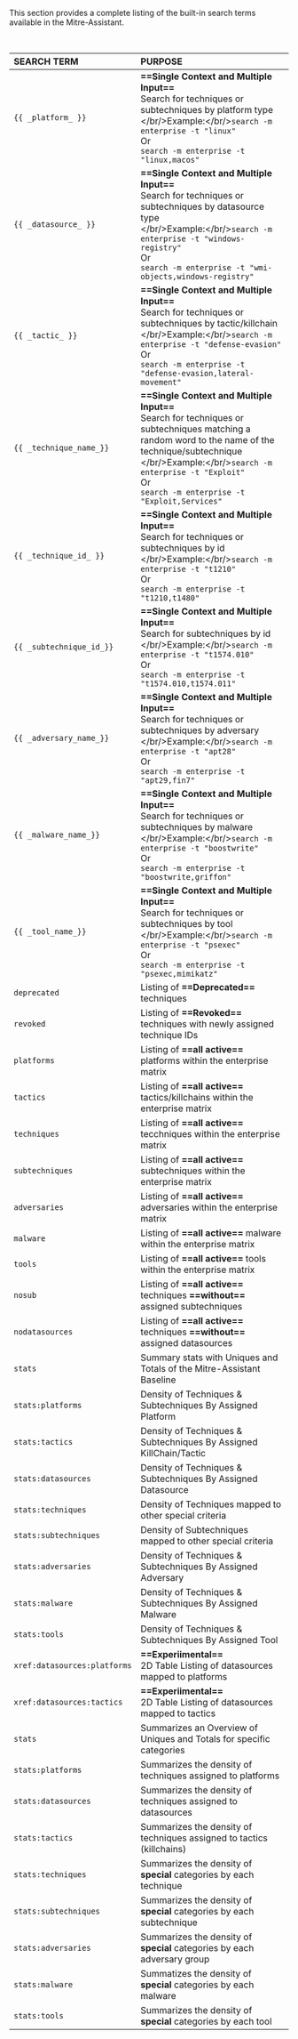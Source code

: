 This section provides a complete listing of the built-in search terms available in the Mitre-Assistant.

<br/>

| SEARCH TERM | PURPOSE |
|:------------|:--------|
|`{{ _platform_ }}`|**==Single Context and Multiple Input==**<br/>Search for techniques or subtechniques by platform type<br/></br/>Example:</br/>`search -m enterprise -t "linux"`<br/>Or<br/>`search -m enterprise -t "linux,macos"`|
|`{{ _datasource_ }}`|**==Single Context and Multiple Input==**<br/>Search for techniques or subtechniques by datasource type<br/></br/>Example:</br/>`search -m enterprise -t "windows-registry"`<br/>Or<br/>`search -m enterprise -t "wmi-objects,windows-registry"`|
|`{{ _tactic_ }}`|**==Single Context and Multiple Input==**<br/>Search for techniques or subtechniques by tactic/killchain<br/></br/>Example:</br/>`search -m enterprise -t "defense-evasion"`<br/>Or<br/>`search -m enterprise -t "defense-evasion,lateral-movement"`|
|`{{ _technique_name_}}`|**==Single Context and Multiple Input==**<br/>Search for techniques or subtechniques matching a random word to the name of the technique/subtechnique<br/></br/>Example:</br/>`search -m enterprise -t "Exploit"`<br/>Or<br/>`search -m enterprise -t "Exploit,Services"`|
|`{{ _technique_id_ }}`|**==Single Context and Multiple Input==**<br/>Search for techniques or subtechniques by id<br/></br/>Example:</br/>`search -m enterprise -t "t1210"`<br/>Or<br/>`search -m enterprise -t "t1210,t1480"`|
|`{{ _subtechnique_id_}}`|**==Single Context and Multiple Input==**<br/>Search for subtechniques by id<br/></br/>Example:</br/>`search -m enterprise -t "t1574.010"`<br/>Or<br/>`search -m enterprise -t "t1574.010,t1574.011"`|
|`{{ _adversary_name_}}`|**==Single Context and Multiple Input==**<br/>Search for techniques or subtechniques by adversary<br/></br/>Example:</br/>`search -m enterprise -t "apt28"`<br/>Or<br/>`search -m enterprise -t "apt29,fin7"`|
|`{{ _malware_name_}}`|**==Single Context and Multiple Input==**<br/>Search for techniques or subtechniques by malware<br/></br/>Example:</br/>`search -m enterprise -t "boostwrite"`<br/>Or<br/>`search -m enterprise -t "boostwrite,griffon"`|
|`{{ _tool_name_}}`|**==Single Context and Multiple Input==**<br/>Search for techniques or subtechniques by tool<br/></br/>Example:</br/>`search -m enterprise -t "psexec"`<br/>Or<br/>`search -m enterprise -t "psexec,mimikatz"`|
|`deprecated`|Listing of **==Deprecated==** techniques|
|`revoked`|Listing of **==Revoked==** techniques with newly assigned technique IDs|
|`platforms`|Listing of **==all active==**  platforms within the enterprise matrix|
|`tactics`|Listing of **==all active==**  tactics/killchains within the enterprise matrix|
|`techniques`|Listing of **==all active==**  tecchniques within the enterprise matrix|
|`subtechniques`|Listing of **==all active==**  subtechniques within the enterprise matrix|
|`adversaries`|Listing of **==all active==**  adversaries within the enterprise matrix|
|`malware`|Listing of **==all active==**  malware within the enterprise matrix|
|`tools`|Listing of **==all active==**  tools within the enterprise matrix|
|`nosub`|Listing of **==all active==**  techniques **==without==** assigned subtechniques|
|`nodatasources`|Listing of **==all active==**  techniques **==without==** assigned datasources|
|`stats`|Summary stats with Uniques and Totals of the Mitre-Assistant Baseline|
|`stats:platforms`|Density of Techniques & Subtechniques By Assigned Platform|
|`stats:tactics`|Density of Techniques & Subtechniques By Assigned KillChain/Tactic|
|`stats:datasources`|Density of Techniques & Subtechniques By Assigned Datasource|
|`stats:techniques`|Density of Techniques mapped to other special criteria|
|`stats:subtechniques`|Density of Subtechniques mapped to other special criteria|
|`stats:adversaries`|Density of Techniques & Subtechniques By Assigned Adversary|
|`stats:malware`|Density of Techniques & Subtechniques By Assigned Malware|
|`stats:tools`|Density of Techniques & Subtechniques By Assigned Tool|
|`xref:datasources:platforms`|**==Experiimental==**<br/>2D Table Listing of datasources mapped to platforms<br/>|
|`xref:datasources:tactics`|**==Experiimental==**<br/>2D Table Listing of datasources mapped to tactics<br/>|
|`stats`|Summarizes an Overview of Uniques and Totals for specific categories|
|`stats:platforms`|Summarizes the density of techniques assigned to platforms|
|`stats:datasources`|Summarizes the density of techniques assigned to datasources|
|`stats:tactics`|Summarizes the density of techniques assigned to tactics (killchains)|
|`stats:techniques`|Summarizes the density of **special** categories by each technique|
|`stats:subtechniques`|Summarizes the density of **special** categories by each subtechnique|
|`stats:adversaries`|Summarizes the density of **special** categories by each adversary group|
|`stats:malware`|Summatizes the density of **special** categories by each malware|
|`stats:tools`|Summarizes the density of **special** categories by each tool|
